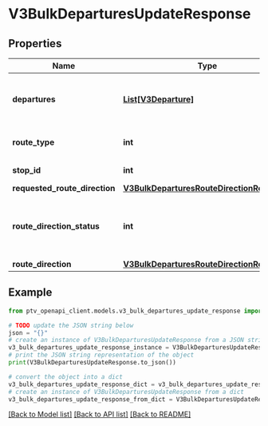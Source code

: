 # V3BulkDeparturesUpdateResponse


## Properties

Name | Type | Description | Notes
------------ | ------------- | ------------- | -------------
**departures** | [**List[V3Departure]**](V3Departure.md) | Timetabled and real-time service departures | [optional] 
**route_type** | **int** | Transport mode identifier | [optional] 
**stop_id** | **int** | Stop identifier | [optional] 
**requested_route_direction** | [**V3BulkDeparturesRouteDirectionResponse**](V3BulkDeparturesRouteDirectionResponse.md) |  | [optional] 
**route_direction_status** | **int** | The status of the route direction (changed | unchanged).  If changed, requests should change the requested_route_direction for the route_direction supplied. | [optional] 
**route_direction** | [**V3BulkDeparturesRouteDirectionResponse**](V3BulkDeparturesRouteDirectionResponse.md) |  | [optional] 

## Example

```python
from ptv_openapi_client.models.v3_bulk_departures_update_response import V3BulkDeparturesUpdateResponse

# TODO update the JSON string below
json = "{}"
# create an instance of V3BulkDeparturesUpdateResponse from a JSON string
v3_bulk_departures_update_response_instance = V3BulkDeparturesUpdateResponse.from_json(json)
# print the JSON string representation of the object
print(V3BulkDeparturesUpdateResponse.to_json())

# convert the object into a dict
v3_bulk_departures_update_response_dict = v3_bulk_departures_update_response_instance.to_dict()
# create an instance of V3BulkDeparturesUpdateResponse from a dict
v3_bulk_departures_update_response_from_dict = V3BulkDeparturesUpdateResponse.from_dict(v3_bulk_departures_update_response_dict)
```
[[Back to Model list]](../README.md#documentation-for-models) [[Back to API list]](../README.md#documentation-for-api-endpoints) [[Back to README]](../README.md)


